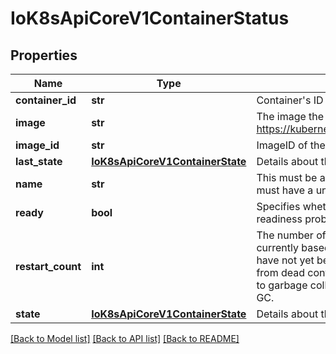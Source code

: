 # IoK8sApiCoreV1ContainerStatus

## Properties
Name | Type | Description | Notes
------------ | ------------- | ------------- | -------------
**container_id** | **str** | Container&#39;s ID in the format &#39;docker://&lt;container_id&gt;&#39;. | [optional] 
**image** | **str** | The image the container is running. More info: https://kubernetes.io/docs/concepts/containers/images | 
**image_id** | **str** | ImageID of the container&#39;s image. | 
**last_state** | [**IoK8sApiCoreV1ContainerState**](IoK8sApiCoreV1ContainerState.md) | Details about the container&#39;s last termination condition. | [optional] 
**name** | **str** | This must be a DNS_LABEL. Each container in a pod must have a unique name. Cannot be updated. | 
**ready** | **bool** | Specifies whether the container has passed its readiness probe. | 
**restart_count** | **int** | The number of times the container has been restarted, currently based on the number of dead containers that have not yet been removed. Note that this is calculated from dead containers. But those containers are subject to garbage collection. This value will get capped at 5 by GC. | 
**state** | [**IoK8sApiCoreV1ContainerState**](IoK8sApiCoreV1ContainerState.md) | Details about the container&#39;s current condition. | [optional] 

[[Back to Model list]](../README.md#documentation-for-models) [[Back to API list]](../README.md#documentation-for-api-endpoints) [[Back to README]](../README.md)


